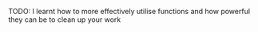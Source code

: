 TODO: I learnt how to more effectively utilise functions and how powerful they can be to clean up your work
